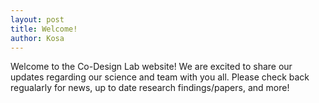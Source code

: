 ```yaml
---
layout: post
title: Welcome! 
author: Kosa
---
```


Welcome to the Co-Design Lab website! We are excited to share our updates regarding our science and team with you all. Please check back regualarly for news, up to date research findings/papers, and more! 
